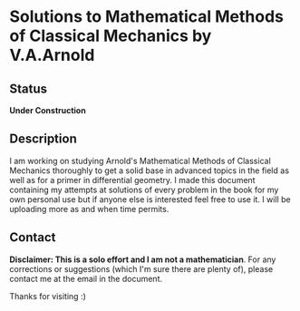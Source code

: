 # Solutions to Mathematical Methods of Classical Mechanics by V.A.Arnold 

## Status
**Under Construction**


## Description
I am working on studying Arnold's Mathematical Methods of Classical Mechanics thoroughly to get a solid base in advanced topics in the field as well as for a primer in differential geometry. I made this document containing my attempts at solutions of every problem in the book for my own personal use but if anyone else is interested feel free to use it. I will be uploading more as and when time permits.


## Contact
**Disclaimer: This is a solo effort and I am not a mathematician**. For any corrections or suggestions (which I'm sure there are plenty of), please contact me at the email in the document. 

Thanks for visiting :)
